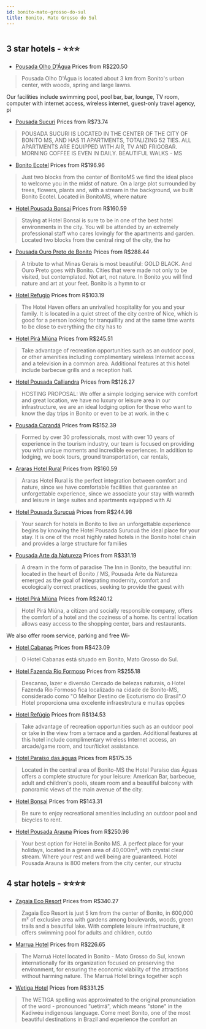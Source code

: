 ```yaml
---
id: bonito-mato-grosso-do-sul
title: Bonito, Mato Grosso do Sul
---
```


<center><img src="http://media.omnibees.com/Images/6151/Property/201005.png" alt="" /></center>


##  3 star hotels - ⭐️⭐️⭐️

-    [Pousada Olho D'Água](https://us.hurb.com/hotels/bonito/pousada-olho-d-agua-OMN-6151?cmp=18055) Prices from R$220.50
   > Pousada Olho D'Água is located about 3 km from Bonito's urban center, with woods, spring and large lawns.Our facilities include swimming pool, pool bar, bar, lounge, TV room, computer with internet access, wireless internet, guest-only travel agency, pi
-    [Pousada Sucuri](https://us.hurb.com/hotels/bonito/pousada-sucuri-OMN-8244?cmp=18055) Prices from R$73.74
   > POUSADA SUCURI IS LOCATED IN THE CENTER OF THE CITY OF BONITO MS, AND HAS 11 APARTMENTS, TOTALIZING 52 TIES. ALL APARTMENTS ARE EQUIPPED WITH AIR, TV AND FRIGOBAR. MORNING COFFEE IS EVEN IN DAILY. BEAUTIFUL WALKS - MS
-    [Bonito Ecotel](https://us.hurb.com/hotels/bonito/bonito-ecotel-OMN-5720?cmp=18055) Prices from R$196.96
   > Just two blocks from the center of BonitoMS we find the ideal place to welcome you in the midst of nature. On a large plot surrounded by trees, flowers, plants and, with a stream in the background, we built Bonito Ecotel.Located in BonitoMS, where nature
-    [Hotel Pousada Bonsai](https://us.hurb.com/hotels/bonito/hotel-pousada-bonsai-OMN-6878?cmp=18055) Prices from R$160.59
   > Staying at Hotel Bonsai is sure to be in one of the best hotel environments in the city. You will be attended by an extremely professional staff who cares lovingly for the apartments and garden. Located two blocks from the central ring of the city, the ho
-    [Pousada Ouro Preto de Bonito](https://us.hurb.com/hotels/bonito/pousada-ouro-preto-de-bonito-OMN-10222?cmp=18055) Prices from R$288.44
   > A tribute to what Minas Gerais is most beautiful: GOLD BLACK. And Ouro Preto goes with Bonito. Cities that were made not only to be visited, but contemplated. Not art, not nature.In Bonito you will find nature and art at your feet. Bonito is a hymn to cr
-    [Hotel Refugio](https://us.hurb.com/hotels/bonito/hotel-refugio-OMN-5356?cmp=18055) Prices from R$103.19
   > The Hotel Haven offers an unrivalled hospitality for you and your family. It is located in a quiet street of the city centre of Nice, which is good for a person looking for tranquillity and at the same time wants to be close to everything the city has to 
-    [Hotel Pirá Miúna](https://us.hurb.com/hotels/bonito/hotel-pira-miuna-JNP-JP451121?cmp=18055) Prices from R$245.51
   > Take advantage of recreation opportunities such as an outdoor pool, or other amenities including complimentary wireless Internet access and a television in a common area. Additional features at this hotel include barbecue grills and a reception hall.
-    [Hotel Pousada Calliandra](https://us.hurb.com/hotels/bonito/hotel-pousada-calliandra-OMN-5841?cmp=18055) Prices from R$126.27
   > HOSTING PROPOSAL: We offer a simple lodging service with comfort and great location, we have no luxury or leisure area in our infrastructure, we are an ideal lodging option for those who want to know the day trips in Bonito or even to be at work. in the c
-    [Pousada Carandá](https://us.hurb.com/hotels/bonito/pousada-caranda-OMN-6072?cmp=18055) Prices from R$152.39
   > Formed by over 30 professionals, most with over 10 years of experience in the tourism industry, our team is focused on providing you with unique moments and incredible experiences.In addition to lodging, we book tours, ground transportation, car rentals,
-    [Araras Hotel Rural](https://us.hurb.com/hotels/bonito/araras-hotel-rural-OMN-8436?cmp=18055) Prices from R$160.59
   > Araras Hotel Rural is the perfect integration between comfort and nature, since we have comfortable facilities that guarantee an unforgettable experience, since we associate your stay with warmth and leisure in large suites and apartments equipped with Ai
-    [Hotel Pousada Surucuá](https://us.hurb.com/hotels/bonito/hotel-pousada-surucua-OMN-8924?cmp=18055) Prices from R$244.98
   > Your search for hotels in Bonito to live an unforgettable experience begins by knowing the Hotel Pousada Surucuá the ideal place for your stay. It is one of the most highly rated hotels in the Bonito hotel chain and provides a large structure for families
-    [Pousada Arte da Natureza](https://us.hurb.com/hotels/bonito/pousada-arte-da-natureza-OMN-6898?cmp=18055) Prices from R$331.19
   > A dream in the form of paradise The Inn in Bonito, the beautiful inn: located in the heart of Bonito / MS, Pousada Arte da Natureza emerged as the goal of integrating modernity, comfort and ecologically correct practices, seeking to provide the guest with
-    [Hotel Pirá Miúna](https://us.hurb.com/hotels/bonito/hotel-pira-miuna-OMN-6862?cmp=18055) Prices from R$240.12
   > Hotel Pirá Miúna, a citizen and socially responsible company, offers the comfort of a hotel and the coziness of a home. Its central location allows easy access to the shopping center, bars and restaurants.We also offer room service, parking and free Wi-
-    [Hotel Cabanas](https://us.hurb.com/hotels/bonito/hotel-cabanas-OMN-9880?cmp=18055) Prices from R$423.09
   > O Hotel Cabanas está situado em Bonito, Mato Grosso do Sul.
-    [Hotel Fazenda Rio Formoso](https://us.hurb.com/hotels/bonito/hotel-fazenda-rio-formoso-OMN-9172?cmp=18055) Prices from R$255.18
   > Descanso, lazer e diversão Cercado de belezas naturais, o Hotel Fazenda Rio Formoso fica localizado na cidade de Bonito-MS, considerado como "O Melhor Destino de Ecoturismo do Brasil".​O Hotel proporciona uma excelente infraestrutura e muitas opções 
-    [Hotel Refúgio](https://us.hurb.com/hotels/bonito/hotel-refugio-JNP-JP127819?cmp=18055) Prices from R$134.53
   > Take advantage of recreation opportunities such as an outdoor pool or take in the view from a terrace and a garden. Additional features at this hotel include complimentary wireless Internet access, an arcade/game room, and tour/ticket assistance.
-    [Hotel Paraíso das águas](https://us.hurb.com/hotels/bonito/hotel-paraiso-das-aguas-OMN-7005?cmp=18055) Prices from R$175.35
   > Located in the central area of Bonito-MS the Hotel Paraíso das Águas offers a complete structure for your leisure: American Bar, barbecue, adult and children's pools, steam room and a beautiful balcony with panoramic views of the main avenue of the city.
-    [Hotel Bonsai](https://us.hurb.com/hotels/bonito/hotel-bonsai-JNP-JP310835?cmp=18055) Prices from R$143.31
   > Be sure to enjoy recreational amenities including an outdoor pool and bicycles to rent.
-    [Hotel Pousada Arauna](https://us.hurb.com/hotels/bonito/hotel-pousada-arauna-OMN-8374?cmp=18055) Prices from R$250.96
   > Your best option for Hotel in Bonito MS. A perfect place for your holidays, located in a green area of 40,000m², with crystal clear stream. Where your rest and well being are guaranteed. Hotel Pousada Arauna is 800 meters from the city center, our structu

##  4 star hotels - ⭐️⭐️⭐️⭐️

-    [Zagaia Eco Resort](https://us.hurb.com/hotels/bonito/zagaia-eco-resort-OMN-5312?cmp=18055) Prices from R$340.27
   > Zagaia Eco Resort is just 5 km from the center of Bonito, in 600,000 m² of exclusive area with gardens among boulevards, woods, green trails and a beautiful lake.With complete leisure infrastructure, it offers swimming pool for adults and children, outdo
-    [Marrua Hotel](https://us.hurb.com/hotels/bonito/marrua-hotel-OMN-6030?cmp=18055) Prices from R$226.65
   > The Marruá Hotel located in Bonito - Mato Grosso do Sul, known internationally for its organization focused on preserving the environment, for ensuring the economic viability of the attractions without harming nature.The Marruá Hotel brings together soph
-    [Wetiga Hotel](https://us.hurb.com/hotels/bonito/wetiga-hotel-OMN-3664?cmp=18055) Prices from R$331.25
   > The WETIGA spelling was approximated to the original pronunciation of the word - pronounced "uetirrá", which means "stone" in the Kadiwéu indigenous language. Come meet Bonito, one of the most beautiful destinations in Brazil and experience the comfort an

